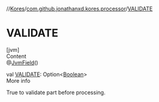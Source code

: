 //[Kores](../index.md)/[com.github.jonathanxd.kores.processor](index.md)/[VALIDATE](-v-a-l-i-d-a-t-e.md)



# VALIDATE  
[jvm]  
Content  
@[JvmField](https://kotlinlang.org/api/latest/jvm/stdlib/kotlin.jvm/-jvm-field/index.html)()  
  
val [VALIDATE](-v-a-l-i-d-a-t-e.md): Option<[Boolean](https://kotlinlang.org/api/latest/jvm/stdlib/kotlin/-boolean/index.html)>  
More info  


True to validate part before processing.

  



